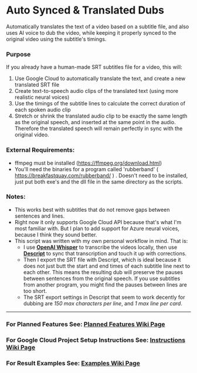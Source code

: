 # Auto Synced & Translated Dubs
 Automatically translates the text of a video based on a subtitle file, and also uses AI voice to dub the video, while keeping it properly synced to the original video using the subtitle's timings.
 
### Purpose
If you already have a human-made SRT subtitles file for a video, this will:
1. Use Google Cloud to automatically translate the text, and create a new translated SRT file
2. Create text-to-speech audio clips of the translated text (using more realistic neural voices)
3. Use the timings of the subtitle lines to calculate the correct duration of each spoken audio clip
4. Stretch or shrink the translated audio clip to be exactly the same length as the original speech, and inserted at the same point in the audio. Therefore the translated speech will remain perfectly in sync with the original video.

### External Requirements:
- ffmpeg must be installed (https://ffmpeg.org/download.html)
- You'll need the binaries for a program called 'rubberband' ( https://breakfastquay.com/rubberband/ ) . Doesn't need to be installed, just put both exe's and the dll file in the same directory as the scripts.

### Notes:
- This works best with subtitles that do not remove gaps between sentences and lines.
- Right now it only supports Google Cloud API because that's what I'm most familiar with. But I plan to add support for Azure neural voices, because I think they sound better.
- This script was written with my own personal workflow in mind. That is:
    - I use [**OpenAI Whisper**](https://github.com/openai/whisper) to transcribe the videos locally, then use [**Descript**](https://www.descript.com/) to sync that transcription and touch it up with corrections.
    - Then I export the SRT file with Descript, which is ideal because it does not just butt the start and end times of each subtitle line next to each other. This means the resulting dub will preserve the pauses between sentences from the original speech. If you use subtitles from another program, you might find the pauses between lines are too short.
    - The SRT export settings in Descript that seem to work decently for dubbing are *150 max characters per line*, and *1 max line per card*. 

----

### For Planned Features See: [Planned Features Wiki Page](https://github.com/ThioJoe/Auto-Synced-Translated-Dubs/wiki/Planned-Features)
### For Google Cloud Project Setup Instructions See: [Instructions Wiki Page](https://github.com/ThioJoe/Auto-Synced-Translated-Dubs/wiki/Instructions:-Obtaining-an-API-Key)
### For Result Examples See: [Examples Wiki Page](https://github.com/ThioJoe/Auto-Synced-Translated-Dubs/wiki/Examples)
